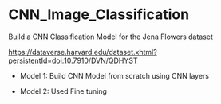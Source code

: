 # CNN_Image_Classification

Build a CNN Classification Model for the Jena Flowers dataset

https://dataverse.harvard.edu/dataset.xhtml?persistentId=doi:10.7910/DVN/QDHYST


- Model 1: Build CNN Model from scratch using CNN layers

- Model 2: Used Fine tuning